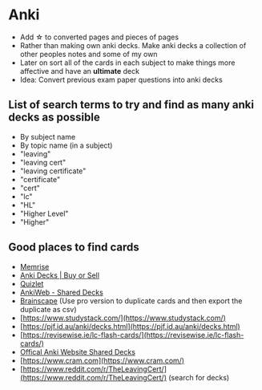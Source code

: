 # Anki
- Add ☆ to converted pages and pieces of pages
- Rather than making own anki decks. Make anki decks a collection of other peoples notes and some of my own
- Later on sort all of the cards in each subject to make things more affective and have an **ultimate** deck
- Idea: Convert previous exam paper questions into anki decks

## List of search terms to try and find as many anki decks as possible
- By subject name
- By topic name (in a subject)
- "leaving"
- "leaving cert"
- "leaving certificate"
- "certificate"
- "cert"
- "lc"
- "HL"
- "Higher Level"
- "Higher"

## Good places to find cards
- [Memrise](https://www.memrise.com/)
- [Anki Decks | Buy or Sell](https://ankidecks.com/decks)
- [Quizlet](https://quizlet.com/)
- [AnkiWeb - Shared Decks](https://ankiweb.net/shared/decks/)
- [Brainscape](https://www.brainscape.com/) (Use pro version to duplicate cards and then export the duplicate as csv)
- [https://www.studystack.com/](https://www.studystack.com/)
- [https://pjf.id.au/anki/decks.html](https://pjf.id.au/anki/decks.html)
- [https://revisewise.ie/lc-flash-cards/](https://revisewise.ie/lc-flash-cards/)
- [Offical Anki Website Shared Decks](https://ankidecks.com/decks)
- [https://www.cram.com](https://www.cram.com/)
- [https://www.reddit.com/r/TheLeavingCert/](https://www.reddit.com/r/TheLeavingCert/) (search for decks)
